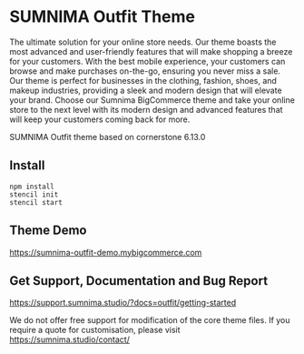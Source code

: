 # SUMNIMA Outfit Theme 
The ultimate solution for your online store needs. Our theme boasts the most advanced and user-friendly features that will make shopping a breeze for your customers. With the best mobile experience, your customers can browse and make purchases on-the-go, ensuring you never miss a sale. Our theme is perfect for businesses in the clothing, fashion, shoes, and makeup industries, providing a sleek and modern design that will elevate your brand. Choose our Sumnima BigCommerce theme and take your online store to the next level with its modern design and advanced features that will keep your customers coming back for more.

SUMNIMA Outfit theme based on cornerstone 6.13.0 

## Install

```
npm install
stencil init
stencil start
```

## Theme Demo 
https://sumnima-outfit-demo.mybigcommerce.com

  
## Get Support, Documentation and Bug Report
https://support.sumnima.studio/?docs=outfit/getting-started


We do not offer free support for modification of the core theme files. If you require a quote for customisation, please visit https://sumnima.studio/contact/
